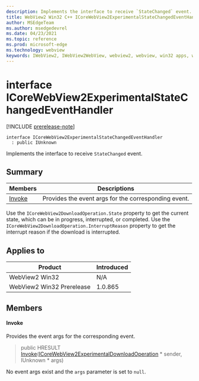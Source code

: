 ```yaml
---
description: Implements the interface to receive `StateChanged` event.
title: WebView2 Win32 C++ ICoreWebView2ExperimentalStateChangedEventHandler
author: MSEdgeTeam
ms.author: msedgedevrel
ms.date: 04/23/2021
ms.topic: reference
ms.prod: microsoft-edge
ms.technology: webview
keywords: IWebView2, IWebView2WebView, webview2, webview, win32 apps, win32, edge, ICoreWebView2, ICoreWebView2Controller, browser control, edge html, ICoreWebView2ExperimentalStateChangedEventHandler
---
```


# interface ICoreWebView2ExperimentalStateChangedEventHandler

[!INCLUDE [prerelease-note](../includes/prerelease-note.md)]

```
interface ICoreWebView2ExperimentalStateChangedEventHandler
  : public IUnknown
```

Implements the interface to receive `StateChanged` event.

## Summary

 Members                        | Descriptions
--------------------------------|---------------------------------------------
[Invoke](#invoke) | Provides the event args for the corresponding event.

Use the `ICoreWebView2DownloadOperation.State` property to get the current state, which can be in progress, interrupted, or completed. Use the `ICoreWebView2DownloadOperation.InterruptReason` property to get the interrupt reason if the download is interrupted.

## Applies to

Product                         | Introduced
--------------------------------|---------------------------------------------
WebView2 Win32            |    N/A
WebView2 Win32 Prerelease |    1.0.865

## Members

#### Invoke

Provides the event args for the corresponding event.

> public HRESULT [Invoke](#invoke)([ICoreWebView2ExperimentalDownloadOperation](icorewebview2experimentaldownloadoperation.md) * sender, IUnknown * args)

No event args exist and the `args` parameter is set to `null`.

